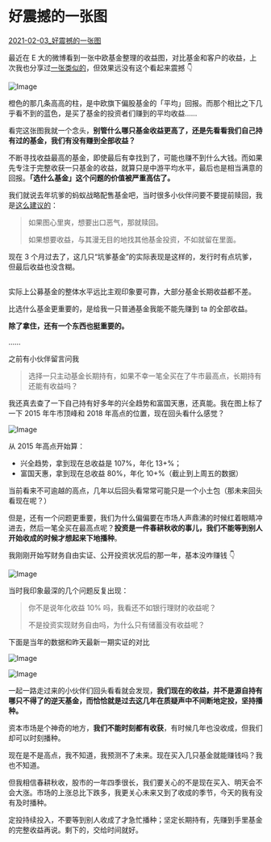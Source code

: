 # 好震撼的一张图

[2021-02-03_好震撼的一张图](https://mp.weixin.qq.com/s?__biz=MzUzNjE3NzQ3Nw==&mid=2247487740&idx=1&sn=760c47598b8d24712a35d08dec07f7f0&chksm=fafb6ed6cd8ce7c0d99f74a19ed3e228e712ed4e9d604339adec3129ddff93ba28c19f166b5a&scene=178&cur_album_id=1683651118469316609#rd)





最近在 E 大的微博看到一张中欧基金整理的收益图，对比基金和客户的收益，上次我也分享过[一张类似的](http://mp.weixin.qq.com/s?__biz=MzUzNjE3NzQ3Nw==&mid=2247487689&idx=1&sn=9783019ad91669726fd91de2854735ee&chksm=fafb6ee3cd8ce7f590d679303f1be36ec54fd59fc1002f419b990477e2435f44986a81050dd6&scene=21#wechat_redirect)，但效果远没有这个看起来震撼 👇

![Image](640-20211003120243554)

橙色的那几条高高的柱，是中欧旗下偏股基金的「平均」回报。而那个相比之下几乎看不到的蓝色，是买了基金的投资者们赚到的平均收益……

看完这张图我就一个念头，**别管什么哪只基金收益更高了，还是先看看我们自己持有过的基金，我们有没有赚到全部收益？**

不断寻找收益最高的基金，即使最后有幸找到了，可能也赚不到什么大钱。而如果先专注于完整收获一只基金的收益，就算只是中游平均水平，最后也是相当满意的回报。**「选什么基金」这个问题的价值被严重高估了。**

我们就说去年坑爹的蚂蚁战略配售基金吧，当时很多小伙伴问要不要提前赎回，我是[这么建议的](http://mp.weixin.qq.com/s?__biz=MzUzNjE3NzQ3Nw==&mid=2247487265&idx=1&sn=baf30f8f8f6729bbc3a3b47d2302bc83&chksm=fafb710bcd8cf81d0e11e1c2d4bac4361de83067861fb94502ce53e5269d24fd2fc436aaabb2&scene=21#wechat_redirect)：

> 如果图心里爽，想要出口恶气，那就赎回。
>
> 如果想要收益，与其漫无目的地找其他基金投资，不如就留在里面。

现在 3 个月过去了，这几只“坑爹基金”的实际表现是这样的，发行时有点坑爹，但最后收益也没含糊。

![Image](data:image/gif;base64,iVBORw0KGgoAAAANSUhEUgAAAAEAAAABCAYAAAAfFcSJAAAADUlEQVQImWNgYGBgAAAABQABh6FO1AAAAABJRU5ErkJggg==)

实际上公募基金的整体水平远比主观印象要可靠，大部分基金长期收益都不差。

比选什么基金更重要的，是给我一只普通基金我能不能先赚到 ta 的全部收益。

**除了拿住，还有一个东西也挺重要的。**

……

之前有小伙伴留言问我

> 选择一只主动基金长期持有，如果不幸一笔全买在了牛市最高点，长期持有还能有收益吗？

我还真去查了一下自己持有好多年的兴全趋势和富国天惠，还真能。我在图上标了一下 2015 年牛市顶峰和 2018 年高点的位置，现在回头看什么感觉？

![Image](640-20211003120243368)

从 2015 年高点开始算：

- 兴全趋势，拿到现在总收益是 107%，年化 13+%；
- 富国天惠，拿到现在总收益 80%，年化 10+%（截止到上周五的数据）

当前看来不可逾越的高点，几年以后回头看常常可能只是一个小土包（那未来回头看现在呢？）

但是，还有一个问题更重要，我们为什么偏偏要在市场人声鼎沸的时候红着眼睛冲进去，然后一笔全买在最高点呢？**投资是一件春耕秋收的事儿，我们不能等到别人开始收成的时候才想起来下地播种**。

我刚刚开始写财务自由实证、公开投资状况后的那一年，基本没咋赚钱 👇

![Image](640-20211003120243358)

当时我印象最深的几个问题反复出现：

> 你不是说年化收益 10% 吗，我看还不如银行理财的收益呢？
>
> 不是投资实现财务自由吗，为什么只有储蓄没有收益呢？

下面是当年的数据和昨天最新一期实证的对比

![Image](640-20211003120243342)

![Image](640-20211003120243569)

一起一路走过来的小伙伴们回头看看就会发现，**我们现在的收益，并不是源自持有哪只不得了的逆天基金，而恰恰就是过去这几年在质疑声中不间断地定投，坚持播种。**

资本市场是个神奇的地方，**我们不能时刻都有收获**，有时候几年也没收成，但我们却可以时刻播种。

现在是不是高点，我不知道，我预测不了未来。现在买入几只基金就能赚钱吗？我也不知道。

但我相信春耕秋收，股市的一年四季很长，我们要关心的不是现在买入、明天会不会大涨。市场的上涨总比下跌多，我更关心未来又到了收成的季节，今天的我有没有及时播种。

定投持续投入，不要等到别人收成了才急忙播种；坚定长期持有，先赚到手里基金的完整收益再说。剩下的，交给时间就好。